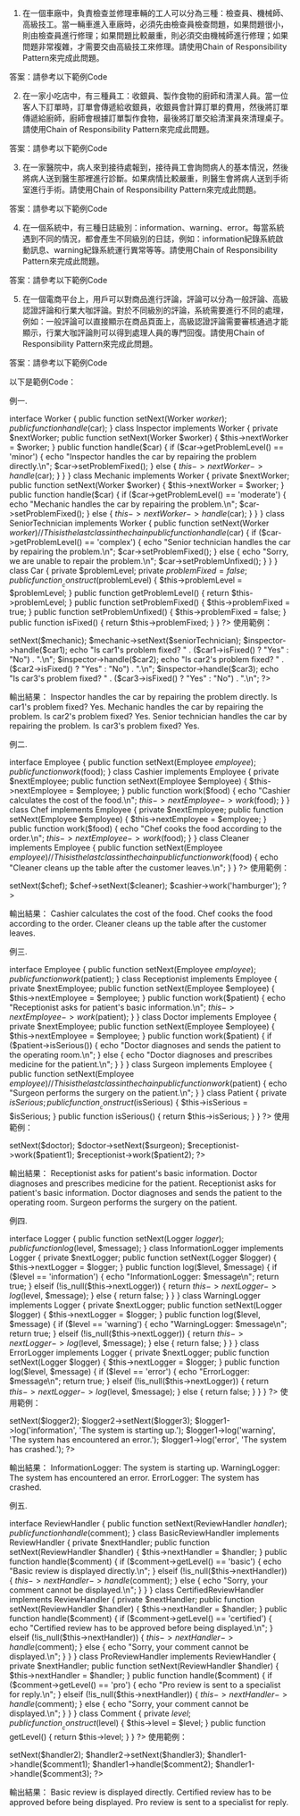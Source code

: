 

1. 在一個車廠中，負責檢查並修理車輛的工人可以分為三種：檢查員、機械師、高級技工。當一輛車進入車廠時，必須先由檢查員檢查問題，如果問題很小，則由檢查員進行修理；如果問題比較嚴重，則必須交由機械師進行修理；如果問題非常複雜，才需要交由高級技工來修理。請使用Chain of Responsibility Pattern來完成此問題。

答案：請參考以下範例Code

2. 在一家小吃店中，有三種員工：收銀員、製作食物的廚師和清潔人員。當一位客人下訂單時，訂單會傳遞給收銀員，收銀員會計算訂單的費用，然後將訂單傳遞給廚師，廚師會根據訂單製作食物，最後將訂單交給清潔員來清理桌子。請使用Chain of Responsibility Pattern來完成此問題。

答案：請參考以下範例Code

3. 在一家醫院中，病人來到接待處報到，接待員工會詢問病人的基本情況，然後將病人送到醫生那裡進行診斷。如果病情比較嚴重，則醫生會將病人送到手術室進行手術。請使用Chain of Responsibility Pattern來完成此問題。

答案：請參考以下範例Code

4. 在一個系統中，有三種日誌級別：information、warning、error。每當系統遇到不同的情況，都會產生不同級別的日誌，例如：information紀錄系統啟動訊息、warning紀錄系統運行異常等等。請使用Chain of Responsibility Pattern來完成此問題。

答案：請參考以下範例Code

5. 在一個電商平台上，用戶可以對商品進行評論，評論可以分為一般評論、高級認證評論和行業大咖評論。對於不同級別的評論，系統需要進行不同的處理，例如：一般評論可以直接顯示在商品頁面上，高級認證評論需要審核通過才能顯示，行業大咖評論則可以得到處理人員的專門回復。請使用Chain of Responsibility Pattern來完成此問題。

答案：請參考以下範例Code

以下是範例Code：

例一.

interface Worker
{
    public function setNext(Worker $worker);
    public function handle($car);
}
class Inspector implements Worker
{
    private $nextWorker;
    public function setNext(Worker $worker)
    {
        $this->nextWorker = $worker;
    }
    public function handle($car)
    {
        if ($car->getProblemLevel() == 'minor')
        {
            echo "Inspector handles the car by repairing the problem directly.\n";
            $car->setProblemFixed();
        }
        else
        {
            $this->nextWorker->handle($car);
        }
    }
}
class Mechanic implements Worker
{
    private $nextWorker;
    public function setNext(Worker $worker)
    {
        $this->nextWorker = $worker;
    }
    public function handle($car)
    {
        if ($car->getProblemLevel() == 'moderate')
        {
            echo "Mechanic handles the car by repairing the problem.\n";
            $car->setProblemFixed();
        }
        else
        {
            $this->nextWorker->handle($car);
        }
    }
}
class SeniorTechnician implements Worker
{
    public function setNext(Worker $worker)
    {
        // This is the last class in the chain
    }
    public function handle($car)
    {
        if ($car->getProblemLevel() == 'complex')
        {
            echo "Senior technician handles the car by repairing the problem.\n";
            $car->setProblemFixed();
        }
        else
        {
            echo "Sorry, we are unable to repair the problem.\n";
            $car->setProblemUnfixed();
        }
    }
}
class Car
{
    private $problemLevel;
    private $problemFixed = false;
    public function __construct($problemLevel)
    {
        $this->problemLevel = $problemLevel;
    }
    public function getProblemLevel()
    {
        return $this->problemLevel;
    }
    public function setProblemFixed()
    {
        $this->problemFixed = true;
    }
    public function setProblemUnfixed()
    {
        $this->problemFixed = false;
    }
    public function isFixed()
    {
        return $this->problemFixed;
    }
}
?>
使用範例：
<?php
$car1 = new Car('minor');
$car2 = new Car('moderate');
$car3 = new Car('complex');
$inspector = new Inspector();
$mechanic = new Mechanic();
$seniorTechnician = new SeniorTechnician();
$inspector->setNext($mechanic);
$mechanic->setNext($seniorTechnician);
$inspector->handle($car1);
echo "Is car1's problem fixed? " . ($car1->isFixed() ? "Yes" : "No") . ".\n";
$inspector->handle($car2);
echo "Is car2's problem fixed? " . ($car2->isFixed() ? "Yes" : "No") . ".\n";
$inspector->handle($car3);
echo "Is car3's problem fixed? " . ($car3->isFixed() ? "Yes" : "No") . ".\n";
?>
輸出結果：
Inspector handles the car by repairing the problem directly.
Is car1's problem fixed? Yes.
Mechanic handles the car by repairing the problem.
Is car2's problem fixed? Yes.
Senior technician handles the car by repairing the problem.
Is car3's problem fixed? Yes.


例二.

interface Employee
{
    public function setNext(Employee $employee);
    public function work($food);
}
class Cashier implements Employee
{
    private $nextEmployee;
    public function setNext(Employee $employee)
    {
        $this->nextEmployee = $employee;
    }
    public function work($food)
    {
        echo "Cashier calculates the cost of the food.\n";
        $this->nextEmployee->work($food);
    }
}
class Chef implements Employee
{
    private $nextEmployee;
    public function setNext(Employee $employee)
    {
        $this->nextEmployee = $employee;
    }
    public function work($food)
    {
        echo "Chef cooks the food according to the order.\n";
        $this->nextEmployee->work($food);
    }
}
class Cleaner implements Employee
{
    public function setNext(Employee $employee)
    {
        // This is the last class in the chain
    }
    public function work($food)
    {
        echo "Cleaner cleans up the table after the customer leaves.\n";
    }
}
?>
使用範例：
<?php
$cashier = new Cashier();
$chef = new Chef();
$cleaner = new Cleaner();
$cashier->setNext($chef);
$chef->setNext($cleaner);
$cashier->work('hamburger');
?>
輸出結果：
Cashier calculates the cost of the food.
Chef cooks the food according to the order.
Cleaner cleans up the table after the customer leaves.


例三.

interface Employee
{
    public function setNext(Employee $employee);
    public function work($patient);
}
class Receptionist implements Employee
{
    private $nextEmployee;
    public function setNext(Employee $employee)
    {
        $this->nextEmployee = $employee;
    }
    public function work($patient)
    {
        echo "Receptionist asks for patient's basic information.\n";
        $this->nextEmployee->work($patient);
    }
}
class Doctor implements Employee
{
    private $nextEmployee;
    public function setNext(Employee $employee)
    {
        $this->nextEmployee = $employee;
    }
    public function work($patient)
    {
        if ($patient->isSerious())
        {
            echo "Doctor diagnoses and sends the patient to the operating room.\n";
        }
        else
        {
            echo "Doctor diagnoses and prescribes medicine for the patient.\n";
        }
    }
}
class Surgeon implements Employee
{
    public function setNext(Employee $employee)
    {
        // This is the last class in the chain
    }
    public function work($patient)
    {
        echo "Surgeon performs the surgery on the patient.\n";
    }
}
class Patient
{
    private $isSerious;
    public function __construct($isSerious)
    {
        $this->isSerious = $isSerious;
    }
    public function isSerious()
    {
        return $this->isSerious;
    }
}
?>
使用範例：
<?php
$patient1 = new Patient(false);
$patient2 = new Patient(true);
$receptionist = new Receptionist();
$doctor = new Doctor();
$surgeon = new Surgeon();
$receptionist->setNext($doctor);
$doctor->setNext($surgeon);
$receptionist->work($patient1);
$receptionist->work($patient2);
?>
輸出結果：
Receptionist asks for patient's basic information.
Doctor diagnoses and prescribes medicine for the patient.
Receptionist asks for patient's basic information.
Doctor diagnoses and sends the patient to the operating room.
Surgeon performs the surgery on the patient.


例四.

interface Logger
{
    public function setNext(Logger $logger);
    public function log($level, $message);
}
class InformationLogger implements Logger
{
    private $nextLogger;
    public function setNext(Logger $logger)
    {
        $this->nextLogger = $logger;
    }
    public function log($level, $message)
    {
        if ($level == 'information')
        {
            echo "InformationLogger: $message\n";
            return true;
        }
        elseif (!is_null($this->nextLogger))
        {
            return $this->nextLogger->log($level, $message);
        }
        else
        {
            return false;
        }
    }
}
class WarningLogger implements Logger
{
    private $nextLogger;
    public function setNext(Logger $logger)
    {
        $this->nextLogger = $logger;
    }
    public function log($level, $message)
    {
        if ($level == 'warning')
        {
            echo "WarningLogger: $message\n";
            return true;
        }
        elseif (!is_null($this->nextLogger))
        {
            return $this->nextLogger->log($level, $message);
        }
        else
        {
            return false;
        }
    }
}
class ErrorLogger implements Logger
{
    private $nextLogger;
    public function setNext(Logger $logger)
    {
        $this->nextLogger = $logger;
    }
    public function log($level, $message)
    {
        if ($level == 'error')
        {
            echo "ErrorLogger: $message\n";
            return true;
        }
        elseif (!is_null($this->nextLogger))
        {
            return $this->nextLogger->log($level, $message);
        }
        else
        {
            return false;
        }
    }
}
?>
使用範例：
<?php
$logger1 = new InformationLogger();
$logger2 = new WarningLogger();
$logger3 = new ErrorLogger();
$logger1->setNext($logger2);
$logger2->setNext($logger3);
$logger1->log('information', 'The system is starting up.');
$logger1->log('warning', 'The system has encountered an error.');
$logger1->log('error', 'The system has crashed.');
?>
輸出結果：
InformationLogger: The system is starting up.
WarningLogger: The system has encountered an error.
ErrorLogger: The system has crashed.


例五.

interface ReviewHandler
{
    public function setNext(ReviewHandler $handler);
    public function handle($comment);
}
class BasicReviewHandler implements ReviewHandler
{
    private $nextHandler;
    public function setNext(ReviewHandler $handler)
    {
        $this->nextHandler = $handler;
    }
    public function handle($comment)
    {
        if ($comment->getLevel() == 'basic')
        {
            echo "Basic review is displayed directly.\n";
        }
        elseif (!is_null($this->nextHandler))
        {
            $this->nextHandler->handle($comment);
        }
        else
        {
            echo "Sorry, your comment cannot be displayed.\n";
        }
    }
}
class CertifiedReviewHandler implements ReviewHandler
{
    private $nextHandler;
    public function setNext(ReviewHandler $handler)
    {
        $this->nextHandler = $handler;
    }
    public function handle($comment)
    {
        if ($comment->getLevel() == 'certified')
        {
            echo "Certified review has to be approved before being displayed.\n";
        }
        elseif (!is_null($this->nextHandler))
        {
            $this->nextHandler->handle($comment);
        }
        else
        {
            echo "Sorry, your comment cannot be displayed.\n";
        }
    }
}
class ProReviewHandler implements ReviewHandler
{
    private $nextHandler;
    public function setNext(ReviewHandler $handler)
    {
        $this->nextHandler = $handler;
    }
    public function handle($comment)
    {
        if ($comment->getLevel() == 'pro')
        {
            echo "Pro review is sent to a specialist for reply.\n";
        }
        elseif (!is_null($this->nextHandler))
        {
            $this->nextHandler->handle($comment);
        }
        else
        {
            echo "Sorry, your comment cannot be displayed.\n";
        }
    }
}
class Comment
{
    private $level;
    public function __construct($level)
    {
        $this->level = $level;
    }
    public function getLevel()
    {
        return $this->level;
    }
}
?>
使用範例：
<?php
$comment1 = new Comment('basic');
$comment2 = new Comment('certified');
$comment3 = new Comment('pro');
$handler1 = new BasicReviewHandler();
$handler2 = new CertifiedReviewHandler();
$handler3 = new ProReviewHandler();
$handler1->setNext($handler2);
$handler2->setNext($handler3);
$handler1->handle($comment1);
$handler1->handle($comment2);
$handler1->handle($comment3);
?>
輸出結果：
Basic review is displayed directly.
Certified review has to be approved before being displayed.
Pro review is sent to a specialist for reply.